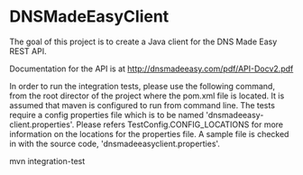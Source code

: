 DNSMadeEasyClient
================

The goal of this project is to create a Java client for the DNS Made Easy REST API.

Documentation for the API is at http://dnsmadeeasy.com/pdf/API-Docv2.pdf

In order to run the integration tests, please use the following command, from the root director of the project where 
the pom.xml file is located. It is assumed that maven is configured to run from command line.
The tests require a config properties file which is to be named 'dnsmadeeasy-client.properties'. Please
refers TestConfig.CONFIG_LOCATIONS for more information on the locations for the properties file.
A sample file is checked in with the source code, 'dnsmadeeasyclient.properties'.

mvn integration-test